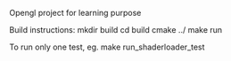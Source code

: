 Opengl project for learning purpose

Build instructions:
    mkdir build
    cd build
    cmake ../
    make run

To run only one test, eg.
    make run_shaderloader_test
